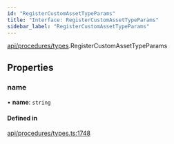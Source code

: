 ```yaml
---
id: "RegisterCustomAssetTypeParams"
title: "Interface: RegisterCustomAssetTypeParams"
sidebar_label: "RegisterCustomAssetTypeParams"
---
```


[api/procedures/types](../../../../../modules/API/Procedures/Types/Types.md).RegisterCustomAssetTypeParams

## Properties

### name

• **name**: `string`

#### Defined in

[api/procedures/types.ts:1748](https://github.com/PolymeshAssociation/polymesh-sdk/blob/8a9158669/src/api/procedures/types.ts#L1748)
